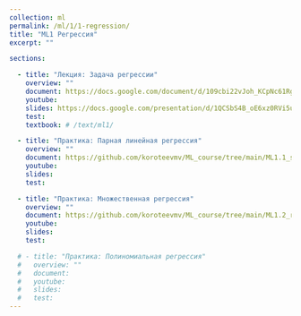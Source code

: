 ```yaml
---
collection: ml
permalink: /ml/1/1-regression/
title: "ML1 Регрессия"
excerpt: ""

sections:

  - title: "Лекция: Задача регрессии" 
    overview: ""
    document: https://docs.google.com/document/d/109cbi22vJoh_KCpNc61Rg5WhwLP06j8dqd307aqeIFw/edit?usp=sharing
    youtube:
    slides: https://docs.google.com/presentation/d/1QCSbS4B_oE6xz0RVi5uTkKc_u9lHyeZpdKD8U0D1Tkc/edit?usp=sharing
    test:
    textbook: # /text/ml1/

  - title: "Практика: Парная линейная регрессия" 
    overview: ""
    document: https://github.com/koroteevmv/ML_course/tree/main/ML1.1_sgd
    youtube:
    slides:
    test:

  - title: "Практика: Множественная регрессия" 
    overview: ""
    document: https://github.com/koroteevmv/ML_course/tree/main/ML1.2_regression
    youtube:
    slides:
    test:

  # - title: "Практика: Полиномиальная регрессия" 
  #   overview: ""
  #   document:
  #   youtube:
  #   slides:
  #   test:
---
```

